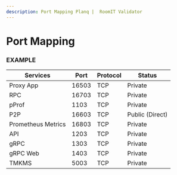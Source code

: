 ```yaml
---
description: Port Mapping Planq |  RoomIT Validator
---
```


# Port Mapping

### EXAMPLE
| Services           | Port  | Protocol | Status          |
| ------------------ | ----- | -------- | --------------- |
| Proxy App          | 16503 | TCP      | Private         |
| RPC                | 16703 | TCP      | Private         |
| pProf              | 1103  | TCP      | Private         |
| P2P                | 16603 | TCP      | Public (Direct) |
| Prometheus Metrics | 16803 | TCP      | Private         |
| API                | 1203  | TCP      | Private         |
| gRPC               | 1303  | TCP      | Private         |
| gRPC Web           | 1403 | TCP      | Private         |
| TMKMS              | 5003 | TCP      | Private         |
